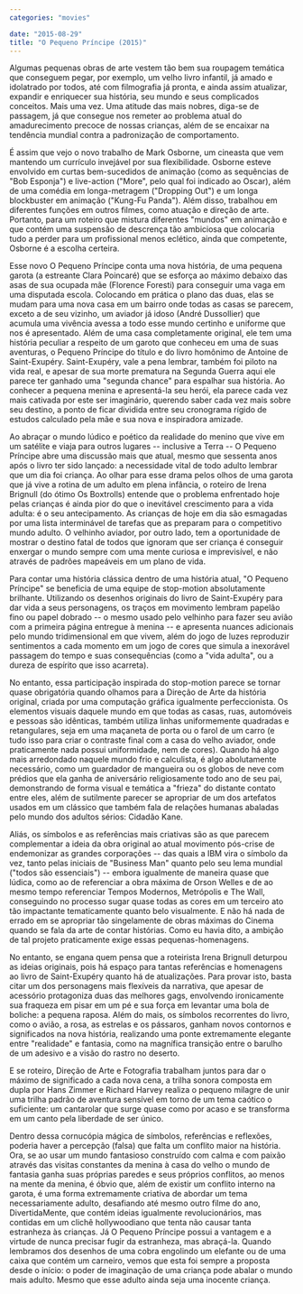 ```yaml
---
categories: "movies"

date: "2015-08-29"
title: "O Pequeno Príncipe (2015)"
---
```

Algumas pequenas obras de arte vestem tão bem sua roupagem temática que conseguem pegar, por exemplo, um velho livro infantil, já amado e idolatrado por todos, até com filmografia já pronta, e ainda assim atualizar, expandir e enriquecer sua história, seu mundo e seus complicados conceitos. Mais uma vez. Uma atitude das mais nobres, diga-se de passagem, já que consegue nos remeter ao problema atual do amadurecimento precoce de nossas crianças, além de se encaixar na tendência mundial contra a padronização de comportamento.

É assim que vejo o novo trabalho de Mark Osborne, um cineasta que vem mantendo um currículo invejável por sua flexibilidade. Osborne esteve envolvido em curtas bem-sucedidos de animação (como as sequências de "Bob Esponja") e live-action ("More", pelo qual foi indicado ao Oscar), além de uma comédia em longa-metragem ("Dropping Out") e um longa blockbuster em animação ("Kung-Fu Panda"). Além disso, trabalhou em diferentes funções em outros filmes, como atuação e direção de arte. Portanto, para um roteiro que mistura diferentes "mundos" em animação e que contém uma suspensão de descrença tão ambiciosa que colocaria tudo a perder para um profissional menos eclético, ainda que competente, Osborne é a escolha certeira.

Esse novo O Pequeno Príncipe conta uma nova história, de uma pequena garota (a estreante Clara Poincaré) que se esforça ao máximo debaixo das asas de sua ocupada mãe (Florence Foresti) para conseguir uma vaga em uma disputada escola. Colocando em prática o plano das duas, elas se mudam para uma nova casa em um bairro onde todas as casas se parecem, exceto a de seu vizinho, um aviador já idoso (André Dussollier) que acumula uma vivência avessa a todo esse mundo certinho e uniforme que nos é apresentado. Além de uma casa completamente original, ele tem uma história peculiar a respeito de um garoto que conheceu em uma de suas aventuras, o Pequeno Príncipe do título e do livro homônimo de Antoine de Saint-Exupéry. Saint-Exupéry, vale a pena lembrar, também foi piloto na vida real, e apesar de sua morte prematura na Segunda Guerra aqui ele parece ter ganhado uma "segunda chance" para espalhar sua história. Ao conhecer a pequena menina e apresentá-la seu herói, ela parece cada vez mais cativada por este ser imaginário, querendo saber cada vez mais sobre seu destino, a ponto de ficar dividida entre seu cronograma rígido de estudos calculado pela mãe e sua nova e inspiradora amizade.

Ao abraçar o mundo lúdico e poético da realidade do menino que vive em um satélite e viaja para outros lugares -- inclusive a Terra -- O Pequeno Príncipe abre uma discussão mais que atual, mesmo que sessenta anos após o livro ter sido lançado: a necessidade vital de todo adulto lembrar que um dia foi criança. Ao olhar para esse drama pelos olhos de uma garota que já vive a rotina de um adulto em plena infância, o roteiro de Irena Brignull (do ótimo Os Boxtrolls) entende que o problema enfrentado hoje pelas crianças é ainda pior do que o inevitável crescimento para a vida adulta: é o seu antecipamento. As crianças de hoje em dia são esmagadas por uma lista interminável de tarefas que as preparam para o competitivo mundo adulto. O velhinho aviador, por outro lado, tem a oportunidade de mostrar o destino fatal de todos que ignoram que ser criança é conseguir enxergar o mundo sempre com uma mente curiosa e imprevisível, e não através de padrões mapeáveis em um plano de vida.

Para contar uma história clássica dentro de uma história atual, "O Pequeno Príncipe" se beneficia de uma equipe de stop-motion absolutamente brilhante. Utilizando os desenhos originais do livro de Saint-Exupéry para dar vida a seus personagens, os traços em movimento lembram papelão fino ou papel dobrado -- o mesmo usado pelo velhinho para fazer seu avião com a primeira página entregue à menina -- e apresenta nuances adicionais pelo mundo tridimensional em que vivem, além do jogo de luzes reproduzir sentimentos a cada momento em um jogo de cores que simula a inexorável passagem do tempo e suas consequências (como a "vida adulta", ou a dureza de espírito que isso acarreta).

No entanto, essa participação inspirada do stop-motion parece se tornar quase obrigatória quando olhamos para a Direção de Arte da história original, criada por uma computação gráfica igualmente perfeccionista. Os elementos visuais daquele mundo em que todas as casas, ruas, automóveis e pessoas são idênticas, também utiliza linhas uniformemente quadradas e retangulares, seja em uma maçaneta de porta ou o farol de um carro (e tudo isso para criar o contraste final com a casa do velho aviador, onde praticamente nada possui uniformidade, nem de cores). Quando há algo mais arredondado naquele mundo frio e calculista, é algo abolutamente necessário, como um guardador de mangueira ou os globos de neve com prédios que ela ganha de aniversário religiosamente todo ano de seu pai, demonstrando de forma visual e temática a "frieza" do distante contato entre eles, além de sutilmente parecer se apropriar de um dos artefatos usados em um clássico que também fala de relações humanas abaladas pelo mundo dos adultos sérios: Cidadão Kane.

Aliás, os símbolos e as referências mais criativas são as que parecem complementar a ideia da obra original ao atual movimento pós-crise de endemonizar as grandes corporações -- das quais a IBM vira o símbolo da vez, tanto pelas iniciais de "Business Man" quanto pelo seu lema mundial ("todos são essenciais") -- embora igualmente de maneira quase que lúdica, como ao de referenciar a obra máxima de Orson Welles e de ao mesmo tempo referenciar Tempos Modernos, Metrópolis e The Wall, conseguindo no processo sugar quase todas as cores em um terceiro ato tão impactante tematicamente quanto belo visualmente. E não há nada de errado em se apropriar tão singelamente de obras máximas do Cinema quando se fala da arte de contar histórias. Como eu havia dito, a ambição de tal projeto praticamente exige essas pequenas-homenagens.

No entanto, se engana quem pensa que a roteirista Irena Brignull deturpou as ideias originais, pois há espaço para tantas referências e homenagens ao livro de Saint-Exupéry quanto há de atualizações. Para provar isto, basta citar um dos personagens mais flexíveis da narrativa, que apesar de acessório protagoniza duas das melhores gags, envolvendo ironicamente sua fraqueza em pisar em um pé e sua força em levantar uma bola de boliche: a pequena raposa. Além do mais, os símbolos recorrentes do livro, como o avião, a rosa, as estrelas e os pássaros, ganham novos contornos e significados na nova história, realizando uma ponte extremamente elegante entre "realidade" e fantasia, como na magnífica transição entre o barulho de um adesivo e a visão do rastro no deserto.

E se roteiro, Direção de Arte e Fotografia trabalham juntos para dar o máximo de significado a cada nova cena, a trilha sonora composta em dupla por Hans Zimmer e Richard Harvey realiza o pequeno milagre de unir uma trilha padrão de aventura sensível em torno de um tema caótico o suficiente: um cantarolar que surge quase como por acaso e se transforma em um canto pela liberdade de ser único.

Dentro dessa cornucópia mágica de símbolos, referências e reflexões, poderia haver a percepção (falsa) que falta um conflito maior na história. Ora, se ao usar um mundo fantasioso construído com calma e com paixão através das visitas constantes da menina à casa do velho o mundo de fantasia ganha suas próprias paredes e seus próprios conflitos, ao menos na mente da menina, é óbvio que, além de existir um conflito interno na garota, é uma forma extremamente criativa de abordar um tema necessariamente adulto, desafiando até mesmo outro filme do ano, DivertidaMente, que contém ideias igualmente revolucionários, mas contidas em um clichê hollywoodiano que tenta não causar tanta estranheza às crianças. Já O Pequeno Príncipe possui a vantagem e a virtude de nunca precisar fugir da estranheza, mas abraçá-la. Quando lembramos dos desenhos de uma cobra engolindo um elefante ou de uma caixa que contém um carneiro, vemos que esta foi sempre a proposta desde o início: o poder de imaginação de uma criança pode abalar o mundo mais adulto. Mesmo que esse adulto ainda seja uma inocente criança.
